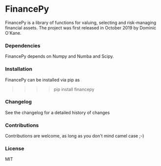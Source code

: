 # FinancePy
FinancePy is a library of functions for valuing, selecting and risk-managing financial assets. The project was first released in October 2019 by Dominic O'Kane. 

### Dependencies
FinancePy depends on Numpy and Numba and Scipy.

### Installation
FinancePy can be installed via pip as 
>>>> pip install financepy

### Changelog
See the changelog for a detailed history of changes 

### Contributions
Contributions are welcome, as long as you don't mind camel case ;-)

### License
MIT
